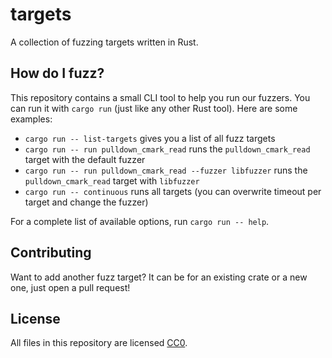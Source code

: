 # targets

A collection of fuzzing targets written in Rust.

## How do I fuzz?

This repository contains a small CLI tool to help you run our fuzzers.
You can run it with `cargo run` (just like any other Rust tool).
Here are some examples:

- `cargo run -- list-targets` gives you a list of all fuzz targets
- `cargo run -- run pulldown_cmark_read` runs the `pulldown_cmark_read` target with the default fuzzer
- `cargo run -- run pulldown_cmark_read --fuzzer libfuzzer` runs the `pulldown_cmark_read` target with `libfuzzer`
- `cargo run -- continuous` runs all targets (you can overwrite timeout per target and change the fuzzer)

For a complete list of available options, run `cargo run -- help`.

## Contributing

Want to add another fuzz target? It can be for an existing crate or a new one, just open a pull request!

## License

All files in this repository are licensed [CC0](https://creativecommons.org/publicdomain/zero/1.0/).

